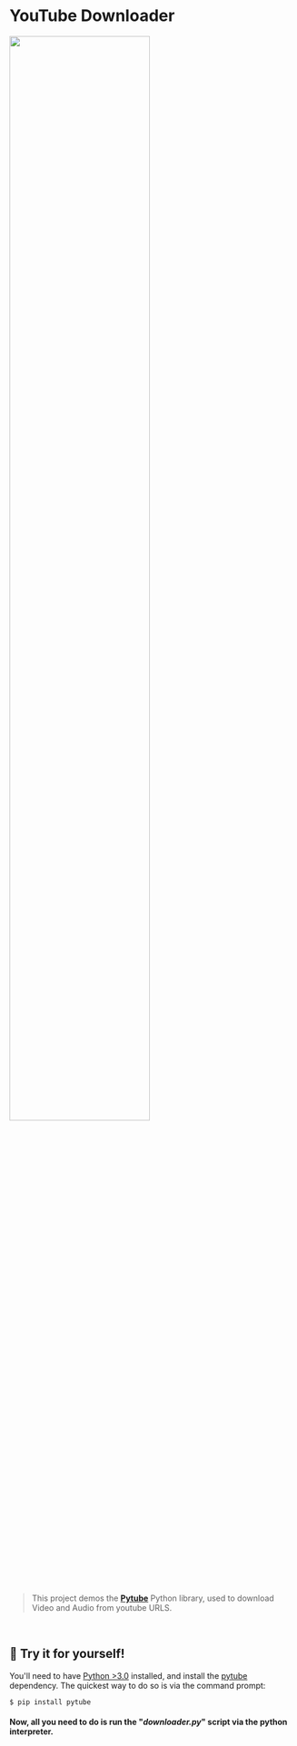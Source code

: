 # YouTube Downloader
<img src="http://www.meupositivo.com.br/doseujeito/wp-content/uploads/2019/10/como-fazer-download-video-youtube-celular.jpg" width="70%">

> This project demos the **[Pytube](https://pytube.io/en/latest/user/install.html "Pytube")** Python library, used to download Video and Audio from youtube URLS.

<br>

## 👾 Try it for yourself!

You'll need to have [Python >3.0](https://www.python.org/downloads/release/python-3102/ "Python >3.0") installed, and install the [pytube](https://pytube.io/en/latest/user/install.html "pytube") dependency. The quickest way to do so is via the command prompt:

    $ pip install pytube

#### Now, all you need to do is run the "*downloader.py*" script via the python interpreter.
